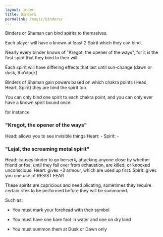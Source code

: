 ```yaml
---
layout: inner
title: Binders
permalink: /magic/binders/
---
```



Binders or Shaman can bind spirits to themselves.

Each player will have a known at least 2 Spirit which they can bind. 

Nearly every binder knows of "Kregot, the opener of the ways", for it is the first spirit that they bind to their will.

Each spirit will have differing effects that last until sun-change (dawn or dusk, 6 o’clock) 

Binders of Shaman gain powers based on which chakra points (Head, Heart, Spirit) they are bind the spirit too.

You can only bind one spirit to each chakra point, and you can only ever have a known spirit bound once. 

for instance 

### "Kregot, the opener of the ways"

Head: allows you to see invisible things
Heart:  - 
Spirit: - 

### "Lajal, the screaming metal spirit" 

Head: causes binder to go berserk, attacking anyone close by whether friend or foe, until they fall over from exhaustion, are killed, or knocked unconscious. 
Heart: gives +3 armour, which are used up first.
Spirit: gives you one use of RESIST FEAR

These spirits are capricious and need plicating, sometimes they require certain rites to be performed before they will be summoned.

Such as: 

* You must mark your forehead with their symbol

* You must have one bare foot in water and one on dry land 

* You must summon them at Dusk or Dawn only